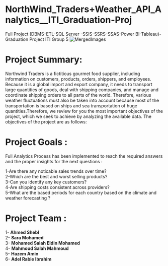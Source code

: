 # NorthWind_Traders+Weather_API_Analytics__ITI_Graduation-Proj
Full Project (DBMS-ETL-SQL Server -SSIS-SSRS-SSAS-Power BI-Tableau)- Graduation Project ITI Group 5
![MergedImages](https://github.com/AhmedShebl21/NorthWind_Weather_API__ITI_Graduation-Proj_G5/assets/91529929/1154447a-d3a9-40f5-b920-18cc34a2c9bd)


# **Project Summary:**
Northwind Traders is  a fictitious gourmet food supplier, including information on customers, products, orders, shippers, and employees.
Because it is a global import and export company, it needs to transport large quantities of goods, deal with shipping companies, and manage and coordinate shipping orders to all parts of the world. Therefore, various weather fluctuations must also be taken into account because most of the transportation is based on ships and sea transportation of huge quantities.Therefore, we review for you the most important objectives of the project, which we seek to achieve by analyzing the available data. The objectives of the project are as follows:
# **Project Goals :**
Full Analytics Process has been implemented to reach the required answers and the proper insights for the next questions : 

1-Are there any noticable sales trends over time?  
2-Which are the best and worst selling products?  
3-Can you identify any key customers?  
4-Are shipping costs consistent across providers?  
5-What are the based periods for each country based on the climate and weather forecasting ?  
# Project Team :
1- **Ahmed Shebl**   
2- **Sara Mohamed**  
3- **Mohamed Salah Eldin Mohamed**  
4- **Mahmoud Salah Mahmoud**  
5- **Hazem Amin**  
6- **Adel Rabie Ibrahim**  
